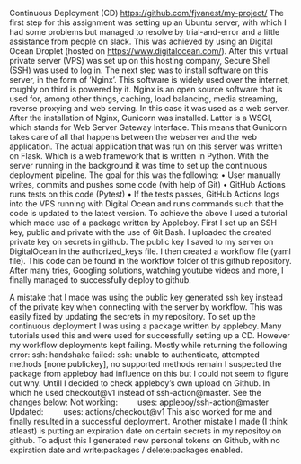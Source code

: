 
Continuous Deployment (CD)
https://github.com/fjvanest/my-project/
The first step for this assignment was setting up an Ubuntu server, with which I had some problems but managed to resolve by trial-and-error and a little assistance from people on slack. This was achieved by using an Digital Ocean Droplet (hosted on https://www.digitalocean.com/).  After this virtual private server (VPS) was set up on this hosting company, Secure Shell (SSH) was used to log in. The next step was to install software on this server, in the form of ‘Nginx’. This software is widely used over the internet, roughly on third is powered by it. Nginx is an open source software that is used for, among other things, caching, load balancing, media streaming, reverse proxying and web serving. In this case it was used as a web server. After the installation of Nginx, Gunicorn was installed. Latter is a WSGI, which stands for Web Server Gateway Interface. This means that Gunicorn takes care of all that happens between the webserver and the web application. The actual application that was run on this server was written on Flask. Which is a web framework that is written in Python. 
With the server running in the background it was time to set up the continuous deployment pipeline. The goal for this was the following:
    • User manually writes, commits and pushes some code (with help of Git)
    • GitHub Actions runs tests on this code (Pytest)
    • If the tests passes, GitHub Actions logs into the VPS running with Digital Ocean and runs commands such that the code is updated to the latest version.
To achieve the above I used a tutorial which made use of a package written by Appleboy. First I set up an SSH key, public and private with the use of Git Bash. I uploaded the created private key on secrets in github. The public key I saved to my server on DigitalOcean in the authorized_keys file. I then created a workflow file (yaml file). This code can be found in the workflow folder of this github repository. After many tries, Googling solutions, watching youtube videos and more,  I finally managed to successfully deploy to github.

A mistake that I made was using the public key generated ssh key instead of the private key when connecting with the server by workflow. This was easily fixed by updating the secrets in my repository.
To set up the continuous deployment I was using a package written by appleboy. Many tutorials used this and were used for successfully setting up a CD. However my workflow deployments kept failing. Mostly while returning the following error: 
ssh: handshake failed: ssh: unable to authenticate, attempted methods [none publickey], no supported methods remain 
I suspected the package from appleboy had influence on this but I could not seem to figure out why. Untill I decided to check appleboy’s own upload on Github. In which he used checkout@v1 instead of ssh-action@master. See the changes below:
Not working:         uses: appleboy/ssh-action@master
Updated:         uses: actions/checkout@v1
This also worked for me and finally resulted in a successful deployment.
Another mistake I made (I think atleast) is putting an expiration date on certain secrets in my repositoy on github. To adjust this I generated new personal tokens on Github, with no expiration date and write:packages / delete:packages enabled.